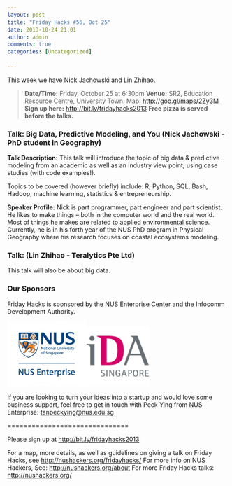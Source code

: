 ```yaml
---
layout: post
title: "Friday Hacks #56, Oct 25"
date: 2013-10-24 21:01
author: admin
comments: true
categories: [Uncategorized]

---
```

This week we have Nick Jachowski and Lin Zhihao. 
<blockquote><strong>Date/Time:</strong> Friday, October 25 at 6:30pm
<strong>Venue:</strong> SR2, Education Resource Centre, University Town. Map: <a href="http://goo.gl/maps/2Zy3M">http://goo.gl/maps/2Zy3M</a>
<strong>Sign up here:</strong> <a href="http://bit.ly/fridayhacks2013">http://bit.ly/fridayhacks2013</a>
<strong>Free pizza is served before the talks.</strong></blockquote>
<h3>Talk: Big Data, Predictive Modeling, and You (Nick Jachowski - PhD student in Geography)</h3>
<strong>Talk Description:</strong>
This talk will introduce the topic of big data & predictive modeling from an academic as well as an industry view point, using case studies (with code examples!).

Topics to be covered (however briefly) include: R, Python, SQL, Bash, Hadoop, machine learning, statistics & entrepreneurship.

<strong>Speaker Profile:</strong>
Nick is part programmer, part engineer and part scientist. He likes to make things – both in the computer world and the real world. Most of things he makes are related to applied environmental science. Currently, he is in his forth year of the NUS PhD program in Physical Geography where his research focuses on coastal ecosystems modeling.

<h3>Talk: (Lin Zhihao - Teralytics Pte Ltd)</h3>
This talk will also be about big data.

<h3>Our Sponsors</h3>
Friday Hacks is sponsored by the NUS Enterprise Center and the Infocomm Development Authority.

<a href="/res//2013/10/ETP-logo-full-color-vertical-to-be-used.jpg"><img class="alignnone  wp-image-3173" style="display: inline-block;" alt="" src="/res//2013/10/ETP-logo-full-color-vertical-to-be-used-300x247.jpg" width="180" height="148" /></a><a href="/res//2013/10/ida.png"><img class="alignnone  wp-image-3176" style="display: inline-block;" alt="" src="/res//2013/10/ida-300x280.png" width="146" height="136" /></a>

If you are looking to turn your ideas into a startup and would love some business support, feel free to get in touch with Peck Ying from NUS Enterprise: tanpeckying@nus.edu.sg

==============================

Please sign up at <a href="http://bit.ly/fridayhacks2013">http://bit.ly/fridayhacks2013</a>

For a map, more details, as well as guidelines on giving a talk on Friday Hacks, see <a href="/fridayhacks/">http://nushackers.org/fridayhacks/</a>
For more info on NUS Hackers, See: <a href="/about">http://nushackers.org/about</a>
For more Friday Hacks talks: <a href="/">http://nushackers.org/</a>
